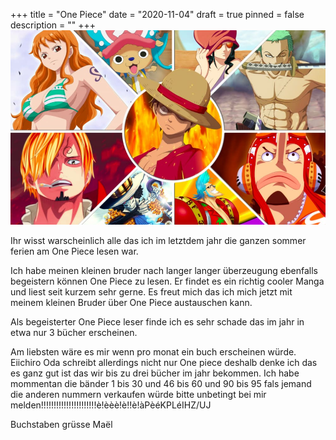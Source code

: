 +++
title = "One Piece"
date = "2020-11-04"
draft = true
pinned = false
description = ""
+++
![](one-piece-bande-2.jpg)

Ihr wisst warscheinlich alle das ich im letztdem jahr die ganzen sommer ferien am One Piece lesen war. 

Ich habe meinen kleinen bruder nach langer langer überzeugung ebenfalls begeistern können One Piece zu lesen. Er findet es ein richtig cooler Manga und liest seit kurzem sehr gerne. Es freut mich das ich mich jetzt mit meinem kleinen Bruder über One Piece austauschen kann.

Als begeisterter One Piece leser finde ich es sehr schade das im jahr in etwa nur 3 bücher erscheinen. 

Am liebsten wäre es mir wenn pro monat ein buch erscheinen würde. Eiichiro Oda schreibt allerdings nicht nur One piece deshalb denke ich das es ganz gut ist das wir bis zu drei bücher im jahr bekommen. Ich habe mommentan die bänder 1 bis 30 und 46 bis 60 und 90 bis 95 fals jemand die anderen nummern verkaufen würde bitte unbetingt bei mir melden!!!!!!!!!!!!!!!!!!!!!!è!èèè!è!!è!àPèéKPLéIHZ/UJ 

Buchstaben grüsse Maël